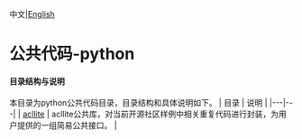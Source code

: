 中文|[English](README.md)

# 公共代码-python

#### 目录结构与说明

本目录为python公共代码目录，目录结构和具体说明如下。
| 目录  | 说明  |
|---|---|
| [acllite](./acllite)  | acllite公共库，对当前开源社区样例中相关重复代码进行封装，为用户提供的一组简易公共接口。  |